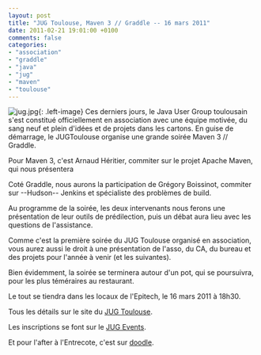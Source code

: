 ```yaml
---
layout: post
title: "JUG Toulouse, Maven 3 // Graddle -- 16 mars 2011"
date: 2011-02-21 19:01:00 +0100
comments: false
categories: 
- "association"
- "graddle"
- "java"
- "jug"
- "maven"
- "toulouse"
---
```

![jug.jpg](https://blog.crafting-labs.fr/images/logo/.jug_s.jpg){: .left-image}
 Ces derniers jours, le Java User Group toulousain s'est constitué officiellement en association avec une équipe motivée, du sang neuf et plein d'idées et de projets dans les cartons. 
En guise de démarrage, le JUGToulouse organise une grande soirée Maven 3 // Graddle.


Pour Maven 3, c'est Arnaud Héritier, commiter sur le projet Apache Maven, qui nous présentera

Coté Graddle, nous aurons la participation de Grégory Boissinot, commiter sur --Hudson-- Jenkins et spécialiste des problèmes de build.

Au programme de la soirée, les deux intervenants nous ferons une présentation de leur outils de prédilection, puis un débat aura lieu avec les questions de l'assistance.

Comme c'est la première soirée du JUG Toulouse organisé en association, vous aurez aussi le droit à une présentation de l'asso, du CA, du bureau et des projets pour l'année à venir (et les suivantes).

Bien évidemment, la soirée se terminera autour d'un pot, qui se poursuivra, pour les plus téméraires au restaurant.

Le tout se tiendra dans les locaux de l'Epitech, le 16 mars 2011 à 18h30.

Tous les détails sur le site du [JUG Toulouse](http://www.jugtoulouse.org).

Les inscriptions se font sur le [JUG Events](http://jugevents.org/jugevents/event/show.html?id=35133).

Et pour l'after à l'Entrecote, c'est sur [doodle](http://www.doodle.com/er8c65kxwkqhirwc).


